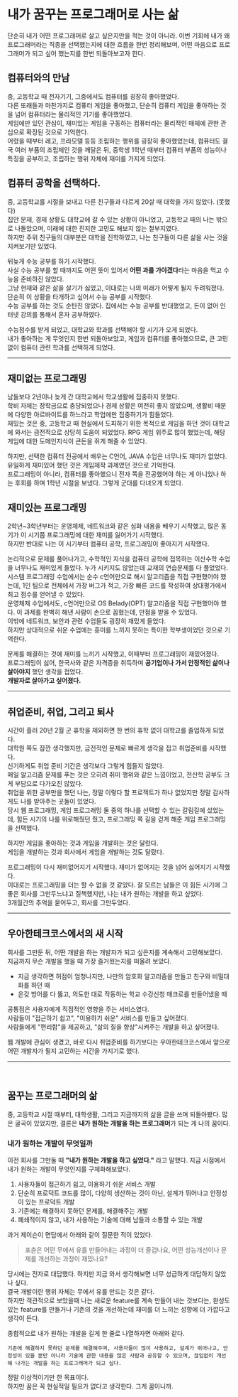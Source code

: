 # 내가 꿈꾸는 프로그래머로 사는 삶
단순히 내가 어떤 프로그래머로 살고 싶은지만을 적는 것이 아니라.
이번 기회에 내가 왜 프로그래머라는 직종을 선택했는지에 대한 흐름을 한번 정리해보며, 어떤 마음으로 프로그래머가 되고 싶어 했는지를 한번 되돌아보고자 한다.  

## 컴퓨터와의 만남
중, 고등학교 때 전자기기, 그중에서도 컴퓨터를 굉장히 좋아했었다.  
다른 또래들과 마찬가지로 컴퓨터 게임을 좋아했고, 단순히 컴퓨터 게임을 좋아하는 것을 넘어 컴퓨터라는 물리적인 기기를 좋아했었다.  
게임에만 있던 관심이, 재미있는 게임을 구동하는 컴퓨터라는 물리적인 매체에 관한 관심으로 확장된 것으로 기억한다.  
어렸을 때부터 레고, 프라모델 등등 조립하는 행위를 굉장히 좋아했었는데, 컴퓨터도 결국 여러 부품의 조립체인 것을 깨달은 뒤, 중학생 1학년 때부터 컴퓨터 부품의 성능이나 특징을 공부하고, 조립하는 행위 자체에 재미를 가지게 되었다.  

## 컴퓨터 공학을 선택하다.
중, 고등학교를 시절을 보내고 다른 친구들과 다르게 20살 때 대학을 가지 않았다. (못했다)  
집안 문제, 경제 상황도 대학교에 갈 수 있는 상황이 아니었고, 고등학교 때의 나는 밖으로 나돌았으며, 미래에 대한 진지한 고민도 해보지 않는 철부지였다.  
하지만 주위 친구들의 대부분은 대학을 진학하였고, 나는 친구들이 다른 삶을 사는 것을 지켜보기만 있었다.  

뒤늦게 수능 공부를 하기 시작했다.  
사실 수능 공부를 할 때까지도 어떤 뜻이 있어서 **어떤 과를 가야겠다**라는 마음을 먹고 수능을 준비하진 않았다.  
그냥 현재와 같은 삶을 살기가 싫었고, 이대로는 나의 미래가 어떻게 될지 두려워졌다.  
단순히 이 상황을 타개하고 싶어서 수능 공부를 시작했다.  
수능 공부를 하는 것도 순탄진 않았다. 집에서는 수능 공부를 반대했었고, 돈이 없어 인터넷 강의를 통해서 혼자 공부하였다.  

수능점수를 받게 되었고, 대학교와 학과를 선택해야 할 시기가 오게 되었다.  
내가 좋아하는 게 무엇인지 한번 되돌아보았고, 게임과 컴퓨터를 좋아했으므로, 큰 고민 없이 컴퓨터 관련 학과를 선택하게 되었다.  

---

## 재미없는 프로그래밍
남들보다 2년이나 늦게 간 대학교에서 학교생활에 집중하지 못했다.  
학비 자체는 장학금으로 충당되었으나 경제 상황은 여전히 좋지 않았으며, 생활비 때문에 다양한 아르바이트를 하느라고 학업에만 집중하기가 힘들었다.  
재밌는 것은 중, 고등학교 때 현실에서 도피하기 위한 목적으로 게임을 하던 것이 대학교에 와서는 금전적으로 상당히 도움이 되었었다. RPG 게임 위주로 많이 했었는데, 해당 게임에 대한 도메인지식이 큰돈을 쥐게 해줄 수 있었다.  

하지만, 선택한 컴퓨터 전공에서 배우는 C언어, JAVA 수업은 너무나도 재미가 없었다. 유일하게 재미있어 했던 것은 게임제작 과제였던 것으로 기억한다.  
프로그래밍이 아니라, 컴퓨터를 좋아했으니 전자 쪽을 전공했어야 하는 게 아니었나 하는 후회를 하며 1학년 시절을 보냈다.
그렇게 군대를 다녀오게 되었다.  

## 재미있는 프로그래밍
2학년~3학년부터는 운영체제, 네트워크와 같은 심화 내용을 배우기 시작했고, 많은 동기가 이 시기쯤 프로그래밍에 대한 재미를 잃어가기 시작했다.  
하지만 반대로 나는 이 시기부터 컴퓨터 공학, 프로그래밍이 좋아지기 시작했다.  

논리적으로 문제를 풀어나가고, 수학적인 지식을 컴퓨터 공학에 접목하는 이산수학 수업을 너무나도 재미있게 들었다. 누가 시키지도 않았는데 교재의 연습문제를 다 풀었었다.  
시스템 프로그래밍 수업에서는 순수 c언어만으로 해시 알고리즘을 직접 구현했어야 했는데, 1인 팀으로 전체에서 가장 버그가 적고, 가장 빠른 코드를 작성하여 상대평가에서 최고 점수를 얻어낼 수 있었다.  
운영체제 수업에서도, c언어만으로 OS Belady(OPT) 알고리즘을 직접 구현했어야 했다. 이 과제를 완벽히 해낸 사람이 손으로 꼽혔는데, 만점을 받을 수 있었다.  
이밖에 네트워크, 보안과 관련 수업들도 굉장히 재밌게 들었다.  
하지만 상대적으로 쉬운 수업에는 흥미를 느끼지 못하는 특이한 학부생이었던 것으로 기억한다.  

문제를 해결하는 것에 재미를 느끼기 시작했고, 이때부터 프로그래밍이 재밌어졌다.  
프로그래밍이 싫어, 한국사와 같은 자격증을 취득하며 **공기업이나 가서 안정적인 삶이나 살아야지** 했던 생각을 접었다.  
**개발자로 살아가고 싶어졌다.**  


---

## 취업준비, 취업, 그리고 퇴사
시간이 흘러 20년 2월 군 휴학을 제외하면 한 번의 휴학 없이 대학교를 졸업하게 되었다.  
대학원 쪽도 잠깐 생각했지만, 금전적인 문제로 빠르게 생각을 접고 취업준비를 시작했다.  
신기하게도 취업 준비 기간은 생각보다 그렇게 힘들지 않았다.  
매일 알고리즘 문제를 푸는 것은 오히려 취미 행위와 같은 느낌이었고, 전산학 공부도 크게 부담으로 다가오진 않았다.  
취업을 위한 공부만을 했던 나는, 정말 이렇다 할 프로젝트가 하나 없었지만 정말 감사하게도 나를 받아주는 곳들이 있었다.  
당시 웹 프로그래밍, 게임 프로그래밍 둘 중의 하나를 선택할 수 있는 갈림길에 섰었는데, 힘든 시기의 나를 위로해줬던 줬고, 프로그래밍 쪽 길을 걷게 해준 게임 프로그래밍을 선택했다.  
  
하지만 게임을 좋아하는 것과 게임을 개발하는 것은 달랐다.  
게임을 개발하는 것과 회사에서 게임을 개발하는 것도 달랐다.  
  
프로그래밍이 다시 재미없어지기 시작했다. 재미가 없어지는 것을 넘어 싫어지기 시작했다.  
이대로는 프로그래밍을 더는 할 수 없을 것 같았다. 잘 모르는 남들은 이 힘든 시기에 그 좋은 회사를 그만두느냐고 질책했지만, 나는 내가 원하는 개발을 하고 싶었다.   
3개월간의 추억을 묻어두고, 회사를 그만두었다. 

---

## 우아한테크코스에서의 새 시작
회사를 그만둔 뒤, 어떤 개발을 하는 개발자가 되고 싶은지를 계속해서 고민해보았다.  
지금까지 무슨 개발을 했을 때 가장 즐거웠는지를 떠올려 보았다.  

- 지금 생각하면 허점이 엄청나지만, 나만의 암호화 알고리즘을 만들고 친구와 비밀대화를 하던 때
- 온갖 방어를 다 뚫고, 의도한 대로 작동하는 학교 수강신청 매크로를 만들어냈을 때  

공통점은 사용자에게 직접적인 영향을 주는 서비스였다.  
사람들이 "접근하기 쉽고", "이용하기 쉬운" 서비스를 만들고 싶어졌다.  
사람들에게 "편리함"을 제공하고, "삶의 질을 향상"시켜주는 개발을 하고 싶어졌다.  

웹 개발에 관심이 생겼고, 바로 다시 취업준비를 하기보다는 우아한테크코스에서 앞으로 어떤 개발자가 될지 고민하는 시간을 가지기로 했다.  


---

<br>

## 꿈꾸는 프로그래머의 삶

중, 고등학교 시절 때부터, 대학생활, 그리고 지금까지의 삶을 글을 쓰며 되돌아봤다.
많은 굴곡이 있었지만, 결론은 **내가 원하는 개발을 하는 프로그래머**가 되는 게 나의 꿈이다.  

### 내가 원하는 개발이 무엇일까
이전 회사를 그만둘 때 **"내가 원하는 개발을 하고 싶었다."** 라고 말했다.
지금 시점에서 내가 원하는 개발이 무엇인지를 구체화해보았다.

1. 사용자들이 접근하기 쉽고, 이용하기 쉬운 서비스 개발
2. 단순히 프로덕트 코드를 많이, 다양히 생산하는 것이 아닌, 설계가 뛰어나고 안정성이 있는 프로덕트 개발 
3. 기존에는 해결하지 못하던 문제를, 해결해주는 개발
4. 폐쇄적이지 않고, 내가 사용하는 기술에 대해 남들과 소통할 수 있는 개발  

과거 제이슨이 면담에서 아래와 같이 질문한 적이 있었다.  
> 포츈은 어떤 무에서 유를 만들어내는 과정이 더 즐겁나요, 어떤 성능개선이나 문제를 개선하는 과정이 재밌나요?  


당시에는 전자로 대답했다. 하지만 지금 와서 생각해보면 너무 성급하게 대답하지 않았나 싶다.  
결국 개발이란 행위 자체는 무에서 유를 만드는 것은 같다.  
하지만 객관적으로 보았을때 나는 새로운 feature를 계속 만들어 내는 것보다는, 완성도 있는 feature를 만들거나 기존의 것을 개선하는데 재미를 더 느끼는 성향에 더 가깝다고 생각이 든다.  

종합적으로 내가 원하는 개발을 길게 한 줄로 나열하자면 아래와 같다.

```
기존에 해결하지 못하던 문제를 해결해주며, 사용자들이 많이 사용하고, 설계가 뛰어나고, 안정성이 있을 뿐만 아니라 기술에 관한 내용을 많은 사람과 공유할 수 있으며, 끊임없이 개선해 나가는 개발을 하는 프로그래머가 되고 싶다.  
```

정말 이상적이기만 한 목표이다.  
하지만 꿈은 꼭 현실적일 필요가 없다고 생각한다. 그게 꿈이니까.